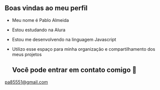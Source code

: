 ## Boas vindas ao meu perfil 
- Meu nome é Pablo Almeida


- Estou estudando na Alura
- Estou me desenvolvendo na linguagem Javascript
- Utilizo esse espaço para minha organização e compartilhamento dos meus projetos

  ## Você pode entrar em contato comigo 📧
pa85551@gmail.com 

